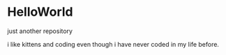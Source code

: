 # HelloWorld
just another repository


i like kittens and coding even though i have never coded in my life before.
